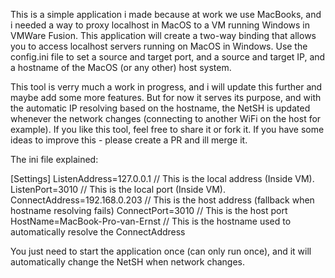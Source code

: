 This is a simple application i made because at work we use MacBooks, and i needed a way to proxy localhost in MacOS to a VM running Windows in VMWare Fusion. This application will create a two-way binding that allows you to access localhost servers running on MacOS in Windows. Use the config.ini file to set a source and target port, and a source and target IP, and a hostname of the MacOS (or any other) host system.

This tool is verry much a work in progress, and i will update this further and maybe add some more features. But for now it serves its purpose, and with the automatic IP resolving based on the hostname, the NetSH is updated whenever the network changes (connecting to another WiFi on the host for example).
If you like this tool, feel free to share it or fork it. If you have some ideas to improve this - please create a PR and ill merge it. 

The ini file explained:

[Settings]
ListenAddress=127.0.0.1          // This is the local address (Inside VM).
ListenPort=3010                  // This is the local port (Inside VM).
ConnectAddress=192.168.0.203     // This is the host address (fallback when hostname resolving fails)
ConnectPort=3010                 // This is the host port
HostName=MacBook-Pro-van-Ernst   // This is the hostname used to automatically resolve the ConnectAddress

You just need to start the application once (can only run once), and it will automatically change the NetSH when network changes.
